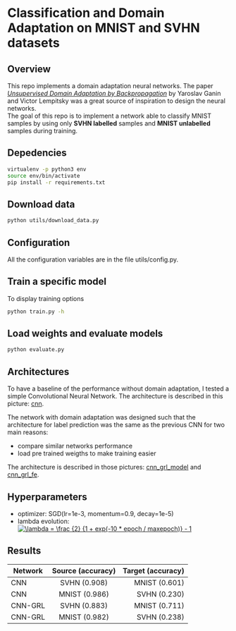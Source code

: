 # Classification and Domain Adaptation on MNIST and SVHN datasets

## Overview

This repo implements a domain adaptation neural networks. The paper *[Unsupervised Domain Adaptation by Backpropagation]* by Yaroslav Ganin and Victor Lempitsky was a great source of inspiration to design the neural networks.  
The goal of this repo is to implement a network able to classify MNIST samples by using only **SVHN labelled** samples and **MNIST unlabelled** samples during training.

## Depedencies

```bash
virtualenv -p python3 env
source env/bin/activate
pip install -r requirements.txt
```

## Download data

```bash
python utils/download_data.py
```

## Configuration

All the configuration variables are in the file utils/config.py.  

## Train a specific model

To display training options

```bash
python train.py -h
```

## Load weights and evaluate models

```bash
python evaluate.py
```

## Architectures

To have a baseline of the performance without domain adaptation, I tested a simple Convolutional Neural Network. The architecture is described in this picture: [cnn].

The network with domain adaptation was designed such that the architecture for label prediction was the same as the previous CNN for two main reasons:
- compare similar networks performance
- load pre trained weigths to make training easier

The architecture is described in those pictures: [cnn_grl_model] and [cnn_grl_fe].

## Hyperparameters

- optimizer: SGD(lr=1e-3, momentum=0.9, decay=1e-5)
- lambda evolution:   
<a href="https://www.codecogs.com/eqnedit.php?latex=\lambda&space;=&space;\frac&space;{2}&space;{1&space;&plus;&space;exp(-10&space;*&space;epoch&space;/&space;maxepoch)}&space;-&space;1" target="_blank"><img src="https://latex.codecogs.com/gif.latex?\lambda&space;=&space;\frac&space;{2}&space;{1&space;&plus;&space;exp(-10&space;*&space;epoch&space;/&space;maxepoch)}&space;-&space;1" title="\lambda = \frac {2} {1 + exp(-10 * epoch / maxepoch)} - 1" /></a>  

## Results
    
| Network       | Source (accuracy) | Target (accuracy) |
| ------------- |:-----------------:| -----------------:|
| CNN           | SVHN (0.908)      | MNIST (0.601)     |
| CNN           | MNIST (0.986)     | SVHN (0.230)      |
| CNN-GRL       | SVHN  (0.883)     | MNIST (0.711)     |
| CNN-GRL       | MNIST (0.982)     | SVHN (0.238)      |


[cnn]: img/cnn.png "CNN architecture"
[cnn_grl_model]: img/cnn_grl/model.png "CNN-GRL architecture"
[cnn_grl_fe]: img/cnn_grl/feature_extractor.png "CNN-GRL architecture"
[Unsupervised Domain Adaptation by Backpropagation]: https://arxiv.org/pdf/1409.7495.pdf
